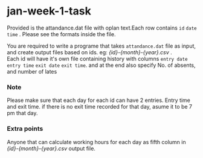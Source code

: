 # jan-week-1-task

Provided is the attandance.dat file with oplan text.Each row contains `id` `date` `time` .
Please see the formats inside the file. 
<br>

You are required to write a programe that takes `attandance.dat` file as input, and create output files based on ids. eg: _{id}-{month}-{year}.csv_ .
<br> Each id will have it's own file containing history with columns  `entry date` `entry time` `exit date` `exit time`. and at the end also specify No. of absents, and number of lates

### Note
Please make sure that each day for each id can have 2 entries. Entry time and exit time. if there is no exit time recorded for that day, asume it to be 7 pm that day. 

### Extra points
Anyone that can calculate working hours for each day as fifth column in _{id}-{month}-{year}.csv_ output file. 
